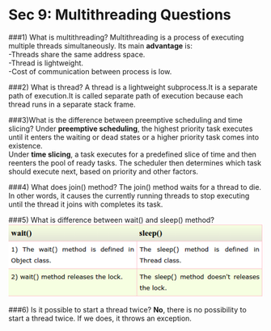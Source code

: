 # Sec 9: Multithreading Questions

###1) What is multithreading?
Multithreading is a process of executing multiple threads simultaneously. Its main **advantage** is:  
-Threads share the same address space.  
-Thread is lightweight.  
-Cost of communication between process is low.  

###2) What is thread?
A thread is a lightweight subprocess.It is a separate path of execution.It is called separate path of execution because each thread runs in a separate stack frame.

###3)What is the difference between preemptive scheduling and time slicing?
Under **preemptive scheduling**, the highest priority task executes until it enters the waiting or dead states or a higher priority task comes into existence.   
Under **time slicing**, a task executes for a predefined slice of time and then reenters the pool of ready tasks. The scheduler then determines which task should execute next, based on priority and other factors.

###4) What does join() method?
The join() method waits for a thread to die. In other words, it causes the currently running threads to stop executing until the thread it joins with completes its task.


###5) What is difference between wait() and sleep() method?
![](sec2_31.png)

###6) Is it possible to start a thread twice?
**No**, there is no possibility to start a thread twice. If we does, it throws an exception.




































